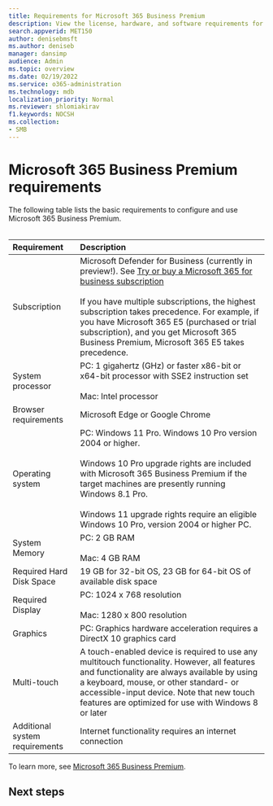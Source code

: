 ```yaml
---
title: Requirements for Microsoft 365 Business Premium
description: View the license, hardware, and software requirements for Microsoft 365 Business Premium
search.appverid: MET150
author: denisebmsft
ms.author: deniseb
manager: dansimp 
audience: Admin
ms.topic: overview
ms.date: 02/19/2022
ms.service: o365-administration
ms.technology: mdb
localization_priority: Normal
ms.reviewer: shlomiakirav
f1.keywords: NOCSH 
ms.collection: 
- SMB
---
```


# Microsoft 365 Business Premium requirements

The following table lists the basic requirements to configure and use Microsoft 365 Business Premium. <br/><br/>

| Requirement | Description |
|:---|:---|
| Subscription | Microsoft Defender for Business (currently in preview!). See [Try or buy a Microsoft 365 for business subscription](../commerce/try-or-buy-microsoft-365.md)<br/><br/>If you have multiple subscriptions, the highest subscription takes precedence. For example, if you have Microsoft 365 E5 (purchased or trial subscription), and you get Microsoft 365 Business Premium, Microsoft 365 E5 takes precedence.  |
| System processor | PC: 1 gigahertz (GHz) or faster x86-bit or x64-bit processor with SSE2 instruction set <br/><br/>Mac: Intel processor |
| Browser requirements | Microsoft Edge or Google Chrome |
| Operating system | PC: Windows 11 Pro. Windows 10 Pro version 2004 or higher.<br/><br/>Windows 10 Pro upgrade rights are included with Microsoft 365 Business Premium if the target machines are presently running Windows 8.1 Pro.<br/><br/>Windows 11 upgrade rights require an eligible Windows 10 Pro, version 2004 or higher PC. |
| System Memory | PC: 2 GB RAM<br/><br/>Mac: 4 GB RAM |
| Required Hard Disk Space | 19 GB for 32-bit OS, 23 GB for 64-bit OS of available disk space |
| Required Display | PC: 1024 x 768 resolution<br/><br/>Mac: 1280 x 800 resolution |
| Graphics | PC: Graphics hardware acceleration requires a DirectX 10 graphics card |
| Multi-touch | A touch-enabled device is required to use any multitouch functionality. However, all features and functionality are always available by using a keyboard, mouse, or other standard- or accessible-input device. Note that new touch features are optimized for use with Windows 8 or later |
| Additional system requirements | Internet functionality requires an internet connection |

To learn more, see [Microsoft 365 Business Premium](https://www.microsoft.com/microsoft-365/business/microsoft-365-business-premium?activetab=pivot:overviewtab).

## Next steps


